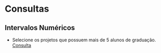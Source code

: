 # Consultas

## Intervalos Numéricos

* Selecione os projetos que possuem mais de 5 alunos de graduação.
[Consulta](https://github.com/Kayannsoarez/Gerenciamento_Universitario/blob/main/Query/Query1.sql)
